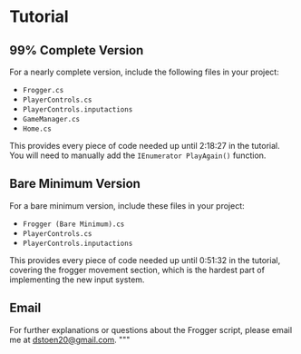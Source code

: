 # Tutorial

## 99% Complete Version

For a nearly complete version, include the following files in your project:

- `Frogger.cs`
- `PlayerControls.cs`
- `PlayerControls.inputactions`
- `GameManager.cs`
- `Home.cs`

This provides every piece of code needed up until 2:18:27 in the tutorial. You will need to manually add the `IEnumerator PlayAgain()` function.

## Bare Minimum Version

For a bare minimum version, include these files in your project:

- `Frogger (Bare Minimum).cs`
- `PlayerControls.cs`
- `PlayerControls.inputactions`

This provides every piece of code needed up until 0:51:32 in the tutorial, covering the frogger movement section, which is the hardest part of implementing the new input system.

## Email

For further explanations or questions about the Frogger script, please email me at [dstoen20@gmail.com](mailto:dstoen20@gmail.com).
"""
